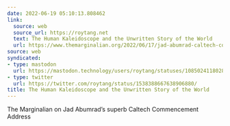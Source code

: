 ```yaml
---
date: 2022-06-19 05:10:13.808462
link:
  source: web
  source_url: https://roytang.net
  text: The Human Kaleidoscope and the Unwritten Story of the World
  url: https://www.themarginalian.org/2022/06/17/jad-abumrad-caltech-commencement/
source: web
syndicated:
- type: mastodon
  url: https://mastodon.technology/users/roytang/statuses/108502411802855395
- type: twitter
  url: https://twitter.com/roytang/status/1538388667638906880/
title: The Human Kaleidoscope and the Unwritten Story of the World
---
```


The Marginalian on Jad Abumrad’s superb Caltech Commencement Address